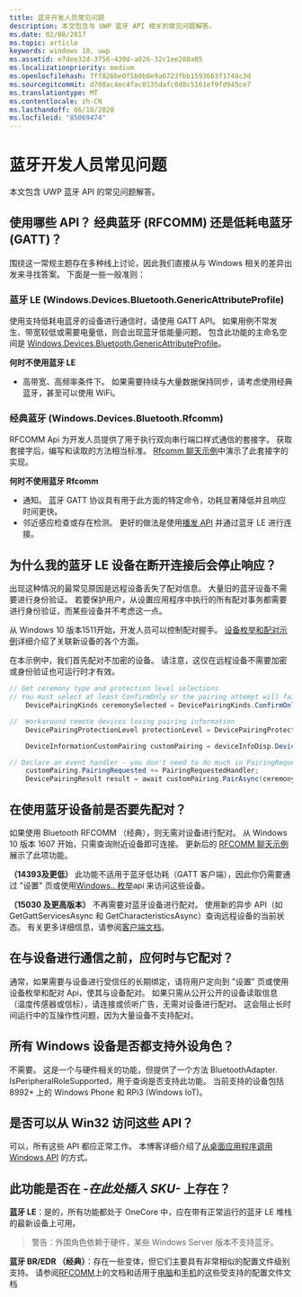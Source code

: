 ```yaml
---
title: 蓝牙开发人员常见问题
description: 本文包含与 UWP 蓝牙 API 相关的常见问题解答。
ms.date: 02/08/2017
ms.topic: article
keywords: windows 10, uwp
ms.assetid: e7dee32d-3756-430d-a026-32c1ee288a85
ms.localizationpriority: medium
ms.openlocfilehash: 7ff826be0f5b0b8e9a6723fbb1593663f1748c3d
ms.sourcegitcommit: d708ac4ec4fac0135dafc0d8c5161ef9fd945ce7
ms.translationtype: MT
ms.contentlocale: zh-CN
ms.lasthandoff: 06/18/2020
ms.locfileid: "85069474"
---
```

# <a name="bluetooth-developer-faq"></a>蓝牙开发人员常见问题

本文包含 UWP 蓝牙 API 的常见问题解答。

## <a name="what-apis-do-i-use-bluetooth-classic-rfcomm-or-bluetooth-low-energy-gatt"></a>使用哪些 API？ 经典蓝牙 (RFCOMM) 还是低耗电蓝牙 (GATT)？
围绕这一常规主题存在多种线上讨论，因此我们直接从与 Windows 相关的差异出发来寻找答案。 下面是一些一般准则：

### <a name="bluetooth-le-windowsdevicesbluetoothgenericattributeprofile"></a>蓝牙 LE (Windows.Devices.Bluetooth.GenericAttributeProfile)

使用支持低耗电蓝牙的设备进行通信时，请使用 GATT API。 如果用例不常发生、带宽较低或需要电量低，则会出现蓝牙低能量问题。 包含此功能的主命名空间是 [Windows.Devices.Bluetooth.GenericAttributeProfile](https://docs.microsoft.com/uwp/api/Windows.Devices.Bluetooth.GenericAttributeProfile)。 

**何时不使用蓝牙 LE**
- 高带宽、高频率条件下。 如果需要持续与大量数据保持同步，请考虑使用经典蓝牙，甚至可以使用 WiFi。 

### <a name="bluetooth-classic-windowsdevicesbluetoothrfcomm"></a>经典蓝牙 (Windows.Devices.Bluetooth.Rfcomm)

RFCOMM Api 为开发人员提供了用于执行双向串行端口样式通信的套接字。 获取套接字后，编写和读取的方法相当标准。 [Rfcomm 聊天示例](https://github.com/Microsoft/Windows-universal-samples/tree/dev/Samples/BluetoothRfcommChat)中演示了此套接字的实现。 

**何时不使用蓝牙 Rfcomm** 
- 通知。 蓝牙 GATT 协议具有用于此方面的特定命令，功耗显著降低并且响应时间更快。 
- 邻近感应检查或存在检测。 更好的做法是使用[播发 API](https://docs.microsoft.com/uwp/api/windows.devices.bluetooth.advertisement) 并通过蓝牙 LE 进行连接。 


## <a name="why-does-my-bluetooth-le-device-stop-responding-after-a-disconnect"></a>为什么我的蓝牙 LE 设备在断开连接后会停止响应？

出现这种情况的最常见原因是远程设备丢失了配对信息。 大量旧的蓝牙设备不需要进行身份验证。 若要保护用户，从设置应用程序中执行的所有配对事务都需要进行身份验证，而某些设备并不考虑这一点。 

从 Windows 10 版本1511开始，开发人员可以控制配对握手。 [设备枚举和配对示例](https://github.com/Microsoft/Windows-universal-samples/tree/master/Samples/DeviceEnumerationAndPairing)详细介绍了关联新设备的各个方面。

在本示例中，我们首先配对不加密的设备。 请注意，这仅在远程设备不需要加密或身份验证也可运行时才有效。

```csharp
// Get ceremony type and protection level selections
// You must select at least ConfirmOnly or the pairing attempt will fail
    DevicePairingKinds ceremonySelected = DevicePairingKinds.ConfirmOnly;

//  Workaround remote devices losing pairing information
    DevicePairingProtectionLevel protectionLevel = DevicePairingProtectionLevel.None

    DeviceInformationCustomPairing customPairing = deviceInfoDisp.DeviceInformation.Pairing.Custom;

// Declare an event handler - you don't need to do much in PairingRequestedHandler since the ceremony is "None"
    customPairing.PairingRequested += PairingRequestedHandler;
    DevicePairingResult result = await customPairing.PairAsync(ceremonySelected, protectionLevel);
```

## <a name="do-i-have-to-pair-bluetooth-devices-before-using-them"></a>在使用蓝牙设备前是否要先配对？

如果使用 Bluetooth RFCOMM （经典），则无需对设备进行配对。 从 Windows 10 版本 1607 开始，只需查询附近设备即可连接。 更新后的 [RFCOMM 聊天示例](https://github.com/Microsoft/Windows-universal-samples/tree/dev/Samples/BluetoothRfcommChat)展示了此项功能。 

**（14393及更低）** 此功能不适用于蓝牙低功耗（GATT 客户端），因此你仍需要通过 "设置" 页或使用[Windows.. 枚举](https://docs.microsoft.com/uwp/api/windows.devices.enumeration)api 来访问这些设备。

**（15030 及更高版本）** 不再需要对蓝牙设备进行配对。 使用新的异步 API（如 GetGattServicesAsync 和 GetCharacteristicsAsync）查询远程设备的当前状态。 有关更多详细信息，请参阅[客户端文档](gatt-client.md)。 

## <a name="when-should-i-pair-with-a-device-before-communicating-with-it"></a>在与设备进行通信之前，应何时与它配对？
通常，如果需要与设备进行受信任的长期绑定，请将用户定向到 "设置" 页或使用设备枚举和配对 Api，使其与设备配对。 如果只需从公开公开的设备读取信息（温度传感器或信标），请连接或侦听广告，无需对设备进行配对。 这会阻止长时间运行中的互操作性问题，因为大量设备不支持配对。 

## <a name="do-all-windows-devices-support-peripheral-role"></a>所有 Windows 设备是否都支持外设角色？

不需要。 这是一个与硬件相关的功能，但提供了一个方法 BluetoothAdapter. IsPeripheralRoleSupported，用于查询是否支持此功能。  当前支持的设备包括 8992+ 上的 Windows Phone 和 RPi3 (Windows IoT)。 

## <a name="can-i-access-these-apis-from-win32"></a>是否可以从 Win32 访问这些 API？

可以，所有这些 API 都应正常工作。 本博客详细介绍了[从桌面应用程序调用 Windows API](https://blogs.windows.com/buildingapps/2017/01/25/calling-windows-10-apis-desktop-application/) 的方式。 
## <a name="is-this-functionality-supposed-to-exist-on--insert-sku-here-"></a>此功能是否在 *-在此处插入 SKU-* 上存在？

**蓝牙 LE**：是的，所有功能都处于 OneCore 中，应在带有正常运行的蓝牙 LE 堆栈的最新设备上可用。 
> 警告：外围角色依赖于硬件，某些 Windows Server 版本不支持蓝牙。 

**蓝牙 BR/EDR （经典）**：存在一些变体，但它们主要具有非常相似的配置文件级别支持。 请参阅[RFCOMM](send-or-receive-files-with-rfcomm.md)上的文档和适用于[电脑](https://support.microsoft.com/help/10568/windows-10-supported-bluetooth-profiles)和[手机](https://support.microsoft.com/help/10569/windows-10-mobile-supported-bluetooth-profiles)的这些受支持的配置文件文档
